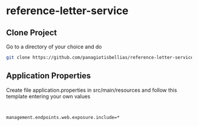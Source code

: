 # reference-letter-service

## Clone Project

Go to a directory of your choice and do
```bash
git clone https://github.com/panagiotisbellias/reference-letter-service.git
```

## Application Properties

Create file application.properties in src/main/resources and follow this template entering your own values
```bash


management.endpoints.web.exposure.include=*
```
